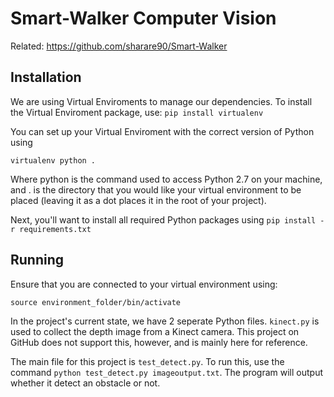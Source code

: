 # Smart-Walker Computer Vision
Related: <https://github.com/sharare90/Smart-Walker>

## Installation
We are using Virtual Enviroments to manage our dependencies.
To install the Virtual Enviroment package, use:
`pip install virtualenv`

You can set up your Virtual Enviroment with the correct version of Python using

`virtualenv python .`

Where python is the command used to access Python 2.7 on your machine, and . is the directory that you would like your virtual environment to be placed (leaving it as a dot places it in the root of your project).

Next, you'll want to install all required Python packages using
`pip install -r requirements.txt`

## Running
Ensure that you are connected to your virtual environment using:

`source environment_folder/bin/activate`

In the project's current state, we have 2 seperate Python files. `kinect.py` is used to collect the depth image from a Kinect camera. This project on GitHub does not support this, however, and is mainly here for reference.

The main file for this project is `test_detect.py`. To run this, use the command `python test_detect.py imageoutput.txt`. The program will output whether it detect an obstacle or not.


